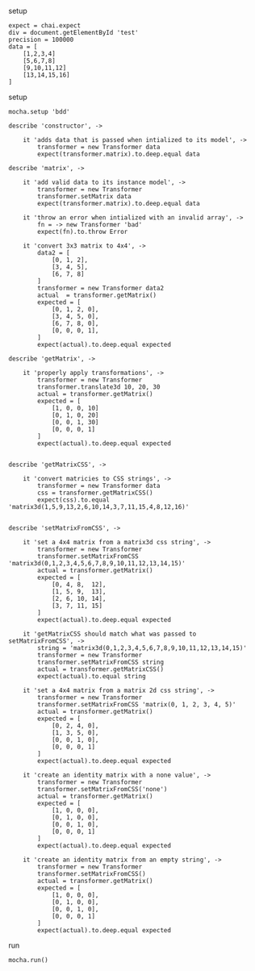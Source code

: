 setup

	expect = chai.expect
	div = document.getElementById 'test'
	precision = 100000
	data = [
		[1,2,3,4]
		[5,6,7,8]
		[9,10,11,12]
		[13,14,15,16]
	]

setup

	mocha.setup 'bdd'

	describe 'constructor', ->

		it 'adds data that is passed when intialized to its model', ->
			transformer = new Transformer data
			expect(transformer.matrix).to.deep.equal data

	describe 'matrix', ->

		it 'add valid data to its instance model', ->
			transformer = new Transformer
			transformer.setMatrix data
			expect(transformer.matrix).to.deep.equal data

		it 'throw an error when intialized with an invalid array', ->
			fn = -> new Transformer 'bad'
			expect(fn).to.throw Error

		it 'convert 3x3 matrix to 4x4', ->
			data2 = [
				[0, 1, 2],
				[3, 4, 5],
				[6, 7, 8]
			]
			transformer = new Transformer data2
			actual  = transformer.getMatrix()
			expected = [
				[0, 1, 2, 0],
				[3, 4, 5, 0],
				[6, 7, 8, 0],
				[0, 0, 0, 1],
			]
			expect(actual).to.deep.equal expected

	describe 'getMatrix', ->

		it 'properly apply transformations', ->
			transformer = new Transformer
			transformer.translate3d 10, 20, 30
			actual = transformer.getMatrix()
			expected = [
				[1, 0, 0, 10]
				[0, 1, 0, 20]
				[0, 0, 1, 30]
				[0, 0, 0, 1]
			]
			expect(actual).to.deep.equal expected


	describe 'getMatrixCSS', ->

		it 'convert matricies to CSS strings', ->
			transformer = new Transformer data
			css = transformer.getMatrixCSS()
			expect(css).to.equal 'matrix3d(1,5,9,13,2,6,10,14,3,7,11,15,4,8,12,16)'


	describe 'setMatrixFromCSS', ->

		it 'set a 4x4 matrix from a matrix3d css string', ->
			transformer = new Transformer
			transformer.setMatrixFromCSS 'matrix3d(0,1,2,3,4,5,6,7,8,9,10,11,12,13,14,15)'
			actual = transformer.getMatrix()
			expected = [
				[0, 4, 8,  12],
				[1, 5, 9,  13],
				[2, 6, 10, 14],
				[3, 7, 11, 15]
			]
			expect(actual).to.deep.equal expected

		it 'getMatrixCSS should match what was passed to setMatrixFromCSS', ->
			string = 'matrix3d(0,1,2,3,4,5,6,7,8,9,10,11,12,13,14,15)'
			transformer = new Transformer
			transformer.setMatrixFromCSS string
			actual = transformer.getMatrixCSS()
			expect(actual).to.equal string

		it 'set a 4x4 matrix from a matrix 2d css string', ->
			transformer = new Transformer
			transformer.setMatrixFromCSS 'matrix(0, 1, 2, 3, 4, 5)'
			actual = transformer.getMatrix()
			expected = [
				[0, 2, 4, 0],
				[1, 3, 5, 0],
				[0, 0, 1, 0],
				[0, 0, 0, 1]
			]
			expect(actual).to.deep.equal expected

		it 'create an identity matrix with a none value', ->
			transformer = new Transformer
			transformer.setMatrixFromCSS('none')
			actual = transformer.getMatrix()
			expected = [
				[1, 0, 0, 0],
				[0, 1, 0, 0],
				[0, 0, 1, 0],
				[0, 0, 0, 1]
			]
			expect(actual).to.deep.equal expected

		it 'create an identity matrix from an empty string', ->
			transformer = new Transformer
			transformer.setMatrixFromCSS()
			actual = transformer.getMatrix()
			expected = [
				[1, 0, 0, 0],
				[0, 1, 0, 0],
				[0, 0, 1, 0],
				[0, 0, 0, 1]
			]
			expect(actual).to.deep.equal expected

run

	mocha.run()
